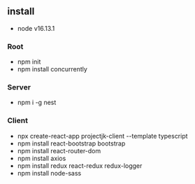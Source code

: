 ## install
* node v16.13.1

### Root
* npm init
* npm install concurrently

### Server
* npm i -g nest

### Client
* npx create-react-app projectjk-client --template typescript
* npm install react-bootstrap bootstrap
* npm install react-router-dom
* npm install axios
* npm install redux react-redux redux-logger
* npm install node-sass